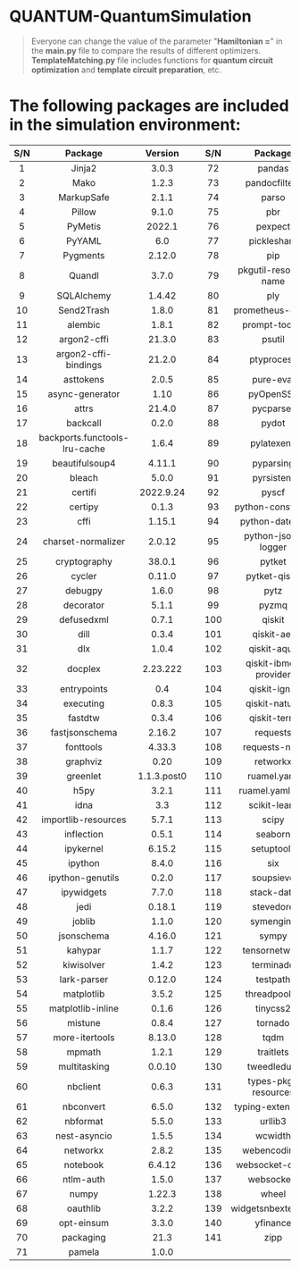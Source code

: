 # **QUANTUM-QuantumSimulation**
> Everyone can change the value of the parameter "**Hamiltonian =**" in the **main.py** file to compare the results of different optimizers. **TemplateMatching.py** file includes functions for **quantum circuit optimization** and **template circuit preparation**, etc.
# The following packages are included in the simulation environment:
| S/N | Package |  Version  || S/N | Package |  Version  |
|:-----:| :-----: | :-----: |:-----:| :-----:| :-----: | :-----: | 
|1|Jinja2	|3.0.3	||72|pandas	|1.4.2	|
|2|Mako	|1.2.3	||73|pandocfilters	|1.5.0	|
|3|MarkupSafe	|2.1.1	||74|parso	|0.8.3	|
|4|Pillow	|9.1.0	||75|pbr	|5.9.0	|
|5|PyMetis	|2022.1|	|76|pexpect	|4.8.0	|
|6|PyYAML	|6.0	||77|pickleshare	|0.7.5	|
|7|Pygments	|2.12.0	||78|pip	|22.2.2	|
|8|Quandl	|3.7.0	||79|pkgutil-resolve-name	|1.3.10	|
|9|SQLAlchemy	|1.4.42|	|80|ply	|3.11	|
|10|Send2Trash	|1.8.0	||81|prometheus-client	|0.14.1	|
|11|alembic	|1.8.1	||82|prompt-toolkit	|3.0.29	|
|12|argon2-cffi	|21.3.0	||83|psutil	|5.9.0	|
|13|argon2-cffi-bindings	|21.2.0	||84|ptyprocess	|0.7.0	|
|14|asttokens	|2.0.5	||85|pure-eval	|0.2.2	|
|15|async-generator	|1.10	||86|pyOpenSSL	|22.1.0	|
|16|attrs	|21.4.0	||87|pycparser	|2.21	|
|17|backcall	|0.2.0	||88|pydot	|1.4.2	|
|18|backports.functools-lru-cache	|1.6.4|	|89|pylatexenc	|2.10	|
|19|beautifulsoup4	|4.11.1	||90|pyparsing	|3.0.9	|
|20|bleach	|5.0.0	||91|pyrsistent	|0.18.1	|
|21|certifi	|2022.9.24	||92|pyscf	|2.0.1	|
|22|certipy	|0.1.3	||93|python-constraint	|1.4.0	|
|23|cffi	|1.15.1	||94|python-dateutil	|2.8.2	|
|24|charset-normalizer	|2.0.12	||95|python-json-logger	|2.0.4	|
|25|cryptography	|38.0.1	||96|pytket	|1.2.2	|
|26|cycler	|0.11.0	||97|pytket-qiskit	|0.24.0	|
|27|debugpy	|1.6.0	||98|pytz	|2022.1	|
|28|decorator	|5.1.1	||99|pyzmq	|23.2.0	|
|29|defusedxml	|0.7.1	||100|qiskit	|0.36.1	|
|30|dill	|0.3.4	||101|qiskit-aer	|0.10.4	|
|31|dlx	|1.0.4	||102|qiskit-aqua	|0.9.5	|
|32|docplex	|2.23.222	||103|qiskit-ibmq-provider	|0.19.1	|
|33|entrypoints	|0.4	||104|qiskit-ignis	|0.7.0	|
|34|executing	|0.8.3	||105|qiskit-nature	|0.3.2	|
|35|fastdtw	|0.3.4	||106|qiskit-terra	|0.20.1	|
|36|fastjsonschema	|2.16.2	||107|requests	|2.27.1	|
|37|fonttools	|4.33.3	||108|requests-ntlm	|1.1.0	|
|38|graphviz	|0.20	||109|retworkx	|0.11.0	|
|39|greenlet	|1.1.3.post0	||110|ruamel.yaml	|0.17.21	|
|40|h5py	|3.2.1	||111|ruamel.yaml.clib	|0.2.6	|
|41|idna	|3.3	||112|scikit-learn	|1.1.1	|
|42|importlib-resources	|5.7.1	||113|scipy	|1.8.0	|
|43|inflection	|0.5.1	||114|seaborn	|0.11.2	|
|44|ipykernel	|6.15.2	||115|setuptools	|63.4.1	|
|45|ipython	|8.4.0	||116|six	|1.16.0	|
|46|ipython-genutils	|0.2.0	||117|soupsieve	|2.3.2.post1	|
|47|ipywidgets	|7.7.0	||118|stack-data	|0.2.0	|
|48|jedi	|0.18.1	||119|stevedore	|3.5.0	|
|49|joblib	|1.1.0	||120|symengine	|0.9.2	|
|50|jsonschema	|4.16.0	||121|sympy	|1.10.1	|
|51|kahypar	|1.1.7	||122|tensornetwork	|0.4.6	|
|52|kiwisolver	|1.4.2	||123|terminado	|0.15.0	|
|53|lark-parser	|0.12.0	||124|testpath	|0.6.0	|
|54|matplotlib	|3.5.2	||125|threadpoolctl	|3.1.0	|
|55|matplotlib-inline	|0.1.6	||126|tinycss2	|1.1.1	|
|56|mistune	|0.8.4	||127|tornado	|6.2	|
|57|more-itertools	|8.13.0	||128|tqdm	|4.64.0	|
|58|mpmath	|1.2.1	||129|traitlets	|5.2.1.post0	|
|59|multitasking	|0.0.10	||130|tweedledum	|1.1.1	|
|60|nbclient	|0.6.3	||131|types-pkg-resources	|0.1.3	|
|61|nbconvert	|6.5.0	||132|typing-extensions	|4.3.0	|
|62|nbformat	|5.5.0	||133|urllib3	|1.26.9	|
|63|nest-asyncio	|1.5.5	||134|wcwidth	|0.2.5	|
|64|networkx	|2.8.2	||135|webencodings	|0.5.1	|
|65|notebook	|6.4.12	||136|websocket-client	|1.3.2	|
|66|ntlm-auth	|1.5.0	||137|websockets	|10.3	|
|67|numpy	|1.22.3	||138|wheel	|0.37.1	|
|68|oauthlib	|3.2.2	||139|widgetsnbextension	|3.6.0	|
|69|opt-einsum	|3.3.0	||140|yfinance	|0.1.70	|
|70|packaging	|21.3	||141|zipp	|3.8.0	|
|71|pamela	|1.0.0	|
